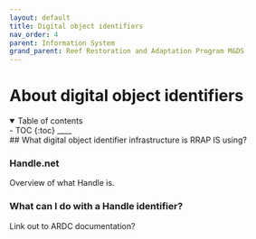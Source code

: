 ```yaml
---
layout: default
title: Digital object identifiers
nav_order: 4
parent: Information System
grand_parent: Reef Restoration and Adaptation Program M&DS 
---
```

# About digital object identifiers
<details  open markdown="block">
  <summary>
    Table of contents
  </summary>
- TOC
{:toc}
____
</details>
## What digital object identifier infrastructure is RRAP IS using? 

### Handle.net 

Overview of what Handle is.

### What can I do with a Handle identifier?

Link out to ARDC documentation?